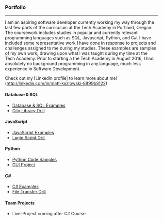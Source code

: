 ### Portfolio
***

I am an aspiring software developer currently working my way through the last few parts of
the curriculum at the Tech Academy in Portland, Oregon.   The coursework includes studies in popular
and currently relevant programming languages such as SQL, Javascript, Python, and C#.  I have included
some representative work I have done in response to projects and challenges assigned
to me during my studies.  These examples are samples of my own work, drawing upon
what I was taught during my time at the Tech Academy.  Prior to starting a the Tech
Academy in August 2016, I had absolutely no background programming in any language,
much less experience in Software Development.

Check out my [LinkedIn profile] to learn more about me! (http://linkedin.com/in/matt-kozlowski-8899b8122)



#### Database & SQL
* [Database & SQL Examples](./SQL/SQL-Code-Snippets)
* [City Library Drill](./SQL/SQL-Library-Project)

#### JavaScript
* [JavaScript Examples](./JavaScript)
* [Login Script Drill](./JavaScript/Login-Script-Drill)

#### Python
* [Python Code Samples](./Python)
* [GUI Project](/Matt-KozlowskiB/ProjectsI/tree/master/Python/File%20Mover%20GUI%20Program)

#### C#  
* [C# Examples](./C-Sharp)
* [File Transfer Drill](./C-Sharp/File-Transfer-Drill)

#### Team Projects
* Live-Project coming after C# Course
